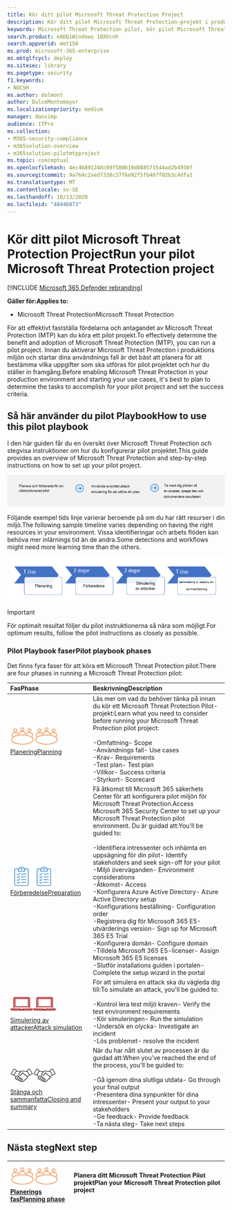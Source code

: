 ```yaml
---
title: Kör ditt pilot Microsoft Threat Protection Project
description: Kör ditt pilot Microsoft Threat Protection-projekt i produktionen för att effektivt fastställa fördelarna och antagandet av Microsoft Threat Protection (MTP).
keywords: Microsoft Threat Protection pilot, kör pilot Microsoft Threat Protection Project, utvärdera Microsoft Threat Protection i Production, Microsoft Threat Protection Pilot-projekt, cyberterrorism-säkerhet, Avancerat hot, företags säkerhet, enheter, enhet, identitet, användare, data, program, tillbud, automatiserad undersökning och reparation, avancerad jakt
search.product: eADQiWindows 10XVcnh
search.appverid: met150
ms.prod: microsoft-365-enterprise
ms.mktglfcycl: deploy
ms.sitesec: library
ms.pagetype: security
f1.keywords:
- NOCSH
ms.author: dolmont
author: DulceMontemayor
ms.localizationpriority: medium
manager: dansimp
audience: ITPro
ms.collection:
- M365-security-compliance
- m365solution-overview
- m365solution-pilotmtpproject
ms.topic: conceptual
ms.openlocfilehash: 4ec46891248c09f580b19d888573544ad2b4930f
ms.sourcegitcommit: 9a764c2aed7338c37f6e92f5fb487f02b3c4dfa1
ms.translationtype: MT
ms.contentlocale: sv-SE
ms.lasthandoff: 10/13/2020
ms.locfileid: "48446873"
---
```

# <a name="run-your-pilot-microsoft-threat-protection-project"></a><span data-ttu-id="ca0fa-104">Kör ditt pilot Microsoft Threat Protection Project</span><span class="sxs-lookup"><span data-stu-id="ca0fa-104">Run your pilot Microsoft Threat Protection project</span></span> 

[!INCLUDE [Microsoft 365 Defender rebranding](../includes/microsoft-defender.md)]


<span data-ttu-id="ca0fa-105">**Gäller för:**</span><span class="sxs-lookup"><span data-stu-id="ca0fa-105">**Applies to:**</span></span>
- <span data-ttu-id="ca0fa-106">Microsoft Threat Protection</span><span class="sxs-lookup"><span data-stu-id="ca0fa-106">Microsoft Threat Protection</span></span>

<span data-ttu-id="ca0fa-107">För att effektivt fastställa fördelarna och antagandet av Microsoft Threat Protection (MTP) kan du köra ett pilot projekt.</span><span class="sxs-lookup"><span data-stu-id="ca0fa-107">To effectively determine the benefit and adoption of Microsoft Threat Protection (MTP), you can run a pilot project.</span></span> <span data-ttu-id="ca0fa-108">Innan du aktiverar Microsoft Threat Protection i produktions miljön och startar dina användnings fall är det bäst att planera för att bestämma vilka uppgifter som ska utföras för pilot projektet och hur du ställer in framgång.</span><span class="sxs-lookup"><span data-stu-id="ca0fa-108">Before enabling Microsoft Threat Protection in your production environment and starting your use cases, it's best to plan to determine the tasks to accomplish for your pilot project and set the success criteria.</span></span> 


## <a name="how-to-use-this-pilot-playbook"></a><span data-ttu-id="ca0fa-109">Så här använder du pilot Playbook</span><span class="sxs-lookup"><span data-stu-id="ca0fa-109">How to use this pilot playbook</span></span>

<span data-ttu-id="ca0fa-110">I den här guiden får du en översikt över Microsoft Threat Protection och stegvisa instruktioner om hur du konfigurerar pilot projektet.</span><span class="sxs-lookup"><span data-stu-id="ca0fa-110">This guide provides an overview of Microsoft Threat Protection and step-by-step instructions on how to set up your pilot project.</span></span> 

![Faser i en Microsoft Threat Protection pilot](../../media/pilotphases.png)

<span data-ttu-id="ca0fa-112">Följande exempel tids linje varierar beroende på om du har rätt resurser i din miljö.</span><span class="sxs-lookup"><span data-stu-id="ca0fa-112">The following sample timeline varies depending on having the right resources in your environment.</span></span> <span data-ttu-id="ca0fa-113">Vissa identifieringar och arbets flöden kan behöva mer inlärnings tid än de andra.</span><span class="sxs-lookup"><span data-stu-id="ca0fa-113">Some detections and workflows might need more learning time than the others.</span></span>

![Exempel på tids linje i att köra ett Microsoft Threat Protection pilot](../../media/pilotimeline.png)

>[!IMPORTANT]
><span data-ttu-id="ca0fa-115">För optimalt resultat följer du pilot instruktionerna så nära som möjligt.</span><span class="sxs-lookup"><span data-stu-id="ca0fa-115">For optimum results, follow the pilot instructions as closely as possible.</span></span>


### <a name="pilot-playbook-phases"></a><span data-ttu-id="ca0fa-116">Pilot Playbook faser</span><span class="sxs-lookup"><span data-stu-id="ca0fa-116">Pilot playbook phases</span></span> 

<span data-ttu-id="ca0fa-117">Det finns fyra faser för att köra ett Microsoft Threat Protection pilot:</span><span class="sxs-lookup"><span data-stu-id="ca0fa-117">There are four phases in running a Microsoft Threat Protection pilot:</span></span>

|<span data-ttu-id="ca0fa-118">Fas</span><span class="sxs-lookup"><span data-stu-id="ca0fa-118">Phase</span></span> | <span data-ttu-id="ca0fa-119">Beskrivning</span><span class="sxs-lookup"><span data-stu-id="ca0fa-119">Description</span></span> | 
|:-------|:-----|
| <span data-ttu-id="ca0fa-120">![Planering](../../media/mtp/plan.png)</span><span class="sxs-lookup"><span data-stu-id="ca0fa-120">![Planning](../../media/mtp/plan.png)</span></span><br>[<span data-ttu-id="ca0fa-121">Planering</span><span class="sxs-lookup"><span data-stu-id="ca0fa-121">Planning</span></span>](mtp-pilot-plan.md)| <span data-ttu-id="ca0fa-122">Läs mer om vad du behöver tänka på innan du kör ett Microsoft Threat Protection Pilot-projekt:</span><span class="sxs-lookup"><span data-stu-id="ca0fa-122">Learn what you need to consider before running your Microsoft Threat Protection pilot project:</span></span> <br><br><span data-ttu-id="ca0fa-123">-Omfattning</span><span class="sxs-lookup"><span data-stu-id="ca0fa-123">- Scope</span></span> <br> <span data-ttu-id="ca0fa-124">-Användnings fall</span><span class="sxs-lookup"><span data-stu-id="ca0fa-124">- Use cases</span></span> <br><span data-ttu-id="ca0fa-125">-Krav</span><span class="sxs-lookup"><span data-stu-id="ca0fa-125">- Requirements</span></span> <br><span data-ttu-id="ca0fa-126">-Test plan</span><span class="sxs-lookup"><span data-stu-id="ca0fa-126">- Test plan</span></span> <br> <span data-ttu-id="ca0fa-127">-Villkor</span><span class="sxs-lookup"><span data-stu-id="ca0fa-127">- Success criteria</span></span> <br> <span data-ttu-id="ca0fa-128">-Styrkort</span><span class="sxs-lookup"><span data-stu-id="ca0fa-128">- Scorecard</span></span> 
| <span data-ttu-id="ca0fa-129">![Förberedelse](../../media/mtp/prep.png)</span><span class="sxs-lookup"><span data-stu-id="ca0fa-129">![Preparation](../../media/mtp/prep.png)</span></span> <br>[<span data-ttu-id="ca0fa-130">Förberedelse</span><span class="sxs-lookup"><span data-stu-id="ca0fa-130">Preparation</span></span>](mtp-evaluation.md)|  <span data-ttu-id="ca0fa-131">Få åtkomst till Microsoft 365 säkerhets Center för att konfigurera pilot miljön för Microsoft Threat Protection.</span><span class="sxs-lookup"><span data-stu-id="ca0fa-131">Access Microsoft 365 Security Center to set up your Microsoft Threat Protection pilot  environment.</span></span> <span data-ttu-id="ca0fa-132">Du är guidad att:</span><span class="sxs-lookup"><span data-stu-id="ca0fa-132">You'll be guided to:</span></span><br><br><span data-ttu-id="ca0fa-133">-Identifiera intressenter och inhämta en uppsägning för din pilot</span><span class="sxs-lookup"><span data-stu-id="ca0fa-133">- Identify stakeholders and seek sign-off for your pilot</span></span> <br> <span data-ttu-id="ca0fa-134">-Miljö överväganden</span><span class="sxs-lookup"><span data-stu-id="ca0fa-134">- Environment considerations</span></span> <br><span data-ttu-id="ca0fa-135">-Åtkomst</span><span class="sxs-lookup"><span data-stu-id="ca0fa-135">- Access</span></span> <br><span data-ttu-id="ca0fa-136">-Konfigurera Azure Active Directory</span><span class="sxs-lookup"><span data-stu-id="ca0fa-136">- Azure Active Directory setup</span></span> <br> <span data-ttu-id="ca0fa-137">-Konfigurations beställning</span><span class="sxs-lookup"><span data-stu-id="ca0fa-137">- Configuration order</span></span> <br> <span data-ttu-id="ca0fa-138">-Registrera dig för Microsoft 365 E5-utvärderings version</span><span class="sxs-lookup"><span data-stu-id="ca0fa-138">- Sign up for Microsoft 365 E5 Trial</span></span> <br> <span data-ttu-id="ca0fa-139">-Konfigurera domän</span><span class="sxs-lookup"><span data-stu-id="ca0fa-139">- Configure domain</span></span> <br><span data-ttu-id="ca0fa-140">-Tilldela Microsoft 365 E5-licenser</span><span class="sxs-lookup"><span data-stu-id="ca0fa-140">- Assign Microsoft 365 E5 licenses</span></span> <br> <span data-ttu-id="ca0fa-141">-Slutför installations guiden i portalen</span><span class="sxs-lookup"><span data-stu-id="ca0fa-141">- Complete the setup wizard in the portal</span></span>|
| <span data-ttu-id="ca0fa-142">![Simulering av attacker](../../media/mtp/run-sim.png)</span><span class="sxs-lookup"><span data-stu-id="ca0fa-142">![Attack simulation](../../media/mtp/run-sim.png)</span></span> <br>[<span data-ttu-id="ca0fa-143">Simulering av attacker</span><span class="sxs-lookup"><span data-stu-id="ca0fa-143">Attack simulation</span></span>](mtp-pilot-simulate.md) | <span data-ttu-id="ca0fa-144">För att simulera en attack ska du vägleda dig till:</span><span class="sxs-lookup"><span data-stu-id="ca0fa-144">To simulate an attack, you'll be guided to:</span></span><br><br><span data-ttu-id="ca0fa-145">-Kontrol lera test miljö kraven</span><span class="sxs-lookup"><span data-stu-id="ca0fa-145">- Verify the test environment requirements</span></span> <br><span data-ttu-id="ca0fa-146">-Kör simuleringen</span><span class="sxs-lookup"><span data-stu-id="ca0fa-146">-  Run the simulation</span></span> <br><span data-ttu-id="ca0fa-147">-Undersök en olycka</span><span class="sxs-lookup"><span data-stu-id="ca0fa-147">- Investigate an incident</span></span> <br><span data-ttu-id="ca0fa-148">-Lös problemet</span><span class="sxs-lookup"><span data-stu-id="ca0fa-148">- resolve the incident</span></span> 
| <span data-ttu-id="ca0fa-149">![Stänga och sammanfatta](../../media/mtp/close.png)</span><span class="sxs-lookup"><span data-stu-id="ca0fa-149">![Closing and summary](../../media/mtp/close.png)</span></span> <br>[<span data-ttu-id="ca0fa-150">Stänga och sammanfatta</span><span class="sxs-lookup"><span data-stu-id="ca0fa-150">Closing and summary</span></span>](mtp-pilot-close.md) | <span data-ttu-id="ca0fa-151">När du har nått slutet av processen är du guidad att:</span><span class="sxs-lookup"><span data-stu-id="ca0fa-151">When you've reached the end of the process, you'll be guided to:</span></span><br><br><span data-ttu-id="ca0fa-152">-Gå igenom dina slutliga utdata</span><span class="sxs-lookup"><span data-stu-id="ca0fa-152">- Go through your final output</span></span><br><span data-ttu-id="ca0fa-153">-Presentera dina synpunkter för dina intressenter</span><span class="sxs-lookup"><span data-stu-id="ca0fa-153">- Present your output to your stakeholders</span></span> <br><span data-ttu-id="ca0fa-154">-Ge feedback</span><span class="sxs-lookup"><span data-stu-id="ca0fa-154">- Provide feedback</span></span> <br><span data-ttu-id="ca0fa-155">-Ta nästa steg</span><span class="sxs-lookup"><span data-stu-id="ca0fa-155">- Take next steps</span></span> 

## <a name="next-step"></a><span data-ttu-id="ca0fa-156">Nästa steg</span><span class="sxs-lookup"><span data-stu-id="ca0fa-156">Next step</span></span>
|<span data-ttu-id="ca0fa-157">![Planerings fas](../../media/mtp/plan.png)</span><span class="sxs-lookup"><span data-stu-id="ca0fa-157">![Planning phase](../../media/mtp/plan.png)</span></span> <br>[<span data-ttu-id="ca0fa-158">Planerings fas</span><span class="sxs-lookup"><span data-stu-id="ca0fa-158">Planning phase</span></span>](mtp-pilot-plan.md) | <span data-ttu-id="ca0fa-159">Planera ditt Microsoft Threat Protection Pilot projekt</span><span class="sxs-lookup"><span data-stu-id="ca0fa-159">Plan your Microsoft Threat Protection pilot project</span></span> 
|:-------|:-----|
